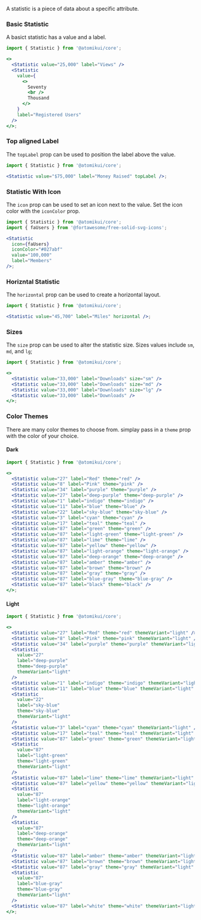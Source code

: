 A statistic is a piece of data about a specific attribute.

### Basic Statistic

A basict statistic has a value and a label.

```jsx
import { Statistic } from '@atomikui/core';

<>
  <Statistic value="25,000" label="Views" />
  <Statistic
    value={
      <>
        Seventy
        <br />
        Thousand
      </>
    }
    label="Registered Users"
  />
</>;
```

### Top aligned Label

The `topLabel` prop can be used to position the label above the value.

```jsx
import { Statistic } from '@atomikui/core';

<Statistic value="$75,000" label="Money Raised" topLabel />;
```

### Statistic With Icon

The `icon` prop can be used to set an icon next to the value. Set the icon color with the `iconColor` prop.

```jsx
import { Statistic } from '@atomikui/core';
import { faUsers } from '@fortawesome/free-solid-svg-icons';

<Statistic
  icon={faUsers}
  iconColor="#027abf"
  value="100,000"
  label="Members"
/>;
```

### Horizntal Statistic

The `horizontal` prop can be used to create a horizontal layout.

```jsx
import { Statistic } from '@atomikui/core';

<Statistic value="45,700" label="Miles" horizontal />;
```

### Sizes

The `size` prop can be used to alter the statistic size. Sizes values include `sm`, `md`, and `lg`;

```jsx
import { Statistic } from '@atomikui/core';

<>
  <Statistic value="33,000" label="Downloads" size="sm" />
  <Statistic value="33,000" label="Downloads" size="md" />
  <Statistic value="33,000" label="Downloads" size="lg" />
  <Statistic value="33,000" label="Downloads" />
</>;
```

### Color Themes

There are many color themes to choose from. simplay pass in a `theme` prop with the color of your choice.

#### Dark

```jsx
import { Statistic } from '@atomikui/core';

<>
  <Statistic value="27" label="Red" theme="red" />
  <Statistic value="8" label="Pink" theme="pink" />
  <Statistic value="34" label="purple" theme="purple" />
  <Statistic value="27" label="deep-purple" theme="deep-purple" />
  <Statistic value="1" label="indigo" theme="indigo" />
  <Statistic value="11" label="blue" theme="blue" />
  <Statistic value="22" label="sky-blue" theme="sky-blue" />
  <Statistic value="3" label="cyan" theme="cyan" />
  <Statistic value="17" label="teal" theme="teal" />
  <Statistic value="87" label="green" theme="green" />
  <Statistic value="87" label="light-green" theme="light-green" />
  <Statistic value="87" label="lime" theme="lime" />
  <Statistic value="87" label="yellow" theme="yellow" />
  <Statistic value="87" label="light-orange" theme="light-orange" />
  <Statistic value="87" label="deep-orange" theme="deep-orange" />
  <Statistic value="87" label="amber" theme="amber" />
  <Statistic value="87" label="brown" theme="brown" />
  <Statistic value="87" label="gray" theme="gray" />
  <Statistic value="87" label="blue-gray" theme="blue-gray" />
  <Statistic value="87" label="black" theme="black" />
</>;
```

#### Light

```jsx
import { Statistic } from '@atomikui/core';

<>
  <Statistic value="27" label="Red" theme="red" themeVariant="light" />
  <Statistic value="8" label="Pink" theme="pink" themeVariant="light" />
  <Statistic value="34" label="purple" theme="purple" themeVariant="light" />
  <Statistic
    value="27"
    label="deep-purple"
    theme="deep-purple"
    themeVariant="light"
  />
  <Statistic value="1" label="indigo" theme="indigo" themeVariant="light" />
  <Statistic value="11" label="blue" theme="blue" themeVariant="light" />
  <Statistic
    value="22"
    label="sky-blue"
    theme="sky-blue"
    themeVariant="light"
  />
  <Statistic value="3" label="cyan" theme="cyan" themeVariant="light" />
  <Statistic value="17" label="teal" theme="teal" themeVariant="light" />
  <Statistic value="87" label="green" theme="green" themeVariant="light" />
  <Statistic
    value="87"
    label="light-green"
    theme="light-green"
    themeVariant="light"
  />
  <Statistic value="87" label="lime" theme="lime" themeVariant="light" />
  <Statistic value="87" label="yellow" theme="yellow" themeVariant="light" />
  <Statistic
    value="87"
    label="light-orange"
    theme="light-orange"
    themeVariant="light"
  />
  <Statistic
    value="87"
    label="deep-orange"
    theme="deep-orange"
    themeVariant="light"
  />
  <Statistic value="87" label="amber" theme="amber" themeVariant="light" />
  <Statistic value="87" label="brown" theme="brown" themeVariant="light" />
  <Statistic value="87" label="gray" theme="gray" themeVariant="light" />
  <Statistic
    value="87"
    label="blue-gray"
    theme="blue-gray"
    themeVariant="light"
  />
  <Statistic value="87" label="white" theme="white" themeVariant="light" />
</>;
```
